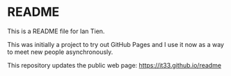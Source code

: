 # README 

This is a README file for Ian Tien. 

This was initially a project to try out GitHub Pages and I use it now as a way to meet new people asynchronously. 

This repository updates the public web page: https://it33.github.io/readme

